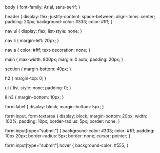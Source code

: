  body {
	font-family: Arial, sans-serif;
}

header {
	display: flex;
	justify-content: space-between;
	align-items: center;
	padding: 20px;
	background-color: #333;
	color: #fff;
}

nav ul {
	display: flex;
	list-style: none;
}

nav li {
	margin-left: 20px;
}

nav a {
	color: #fff;
	text-decoration: none;
}

main {
	max-width: 800px;
	margin: 0 auto;
	padding: 20px;
}

section {
	margin-bottom: 40px;
}

h2 {
	margin-top: 0;
}

ul {
	list-style: none;
	padding: 0;
}

li h3 {
	margin-bottom: 10px;
}

form label {
	display: block;
	margin-bottom: 5px;
}

form input, form textarea {
	display: block;
	margin-bottom: 20px;
	width: 100%;
	padding: 10px;
	border-radius: 5px;
	border: none;
}

form input[type="submit"] {
	background-color: #333;
	color: #fff;
	padding: 10px 20px;
	border-radius: 5px;
	border: none;
	cursor: pointer;
}

form input[type="submit"]:hover {
	background-color: #555;
}
